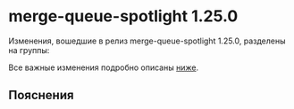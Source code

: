 # merge-queue-spotlight 1.25.0

<!-- ЧЕЛОВЕЧЕСКОЕ ВСТУПЛЕНИЕ -->

Изменения, вошедшие в релиз merge-queue-spotlight 1.25.0, разделены на группы:

Все важные изменения подробно описаны [ниже](#Пояснения).

## Пояснения

